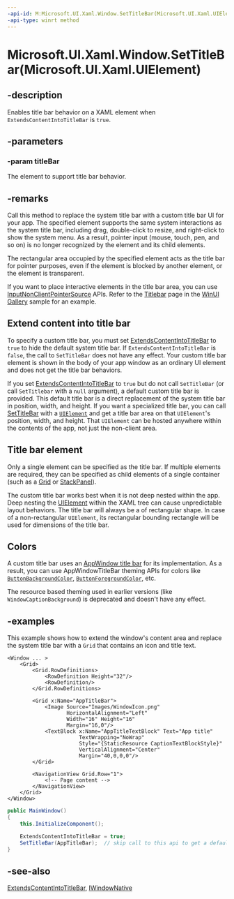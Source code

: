 ```yaml
---
-api-id: M:Microsoft.UI.Xaml.Window.SetTitleBar(Microsoft.UI.Xaml.UIElement)
-api-type: winrt method
---
```


# Microsoft.UI.Xaml.Window.SetTitleBar(Microsoft.UI.Xaml.UIElement)

<!--
public void SetTitleBar (Microsoft.UI.Xaml.UIElement titleBar);
-->

## -description

Enables title bar behavior on a XAML element when `ExtendsContentIntoTitleBar` is `true`.

## -parameters

### -param titleBar

The element to support title bar behavior.

## -remarks

Call this method to replace the system title bar with a custom title bar UI for your app. The specified element supports the same system interactions as the system title bar, including drag, double-click to resize, and right-click to show the system menu. As a result, pointer input (mouse, touch, pen, and so on) is no longer recognized by the element and its child elements.

The rectangular area occupied by the specified element acts as the title bar for pointer purposes, even if the element is blocked by another element, or the element is transparent.

If you want to place interactive elements in the title bar area, you can use [InputNonClientPointerSource](/windows/windows-app-sdk/api/winrt/microsoft.ui.input.inputnonclientpointersource) APIs. Refer to the [Titlebar](https://github.com/microsoft/WinUI-Gallery/blob/main/WinUIGallery/ControlPages/TitleBarPage.xaml.cs) page in the [WinUI Gallery](https://github.com/microsoft/WinUI-Gallery) sample for an example. 

## Extend content into title bar

To specify a custom title bar, you must set [ExtendsContentIntoTitleBar](window_extendscontentintotitlebar.md) to `true` to hide the default system title bar. If `ExtendsContentIntoTitleBar` is `false`, the call to `SetTitleBar` does not have any effect. Your custom title bar element is shown in the body of your app window as an ordinary UI element and does not get the title bar behaviors.

If you set [ExtendsContentIntoTitleBar](window_extendscontentintotitlebar.md) to `true` but do not call `SetTitleBar` (or call `SetTitlebar` with a `null` argument), a default custom title bar is provided. This default title bar is a direct replacement of the system title bar in position, width, and height. If you want a specialized title bar, you can call [SetTitleBar](window_settitlebar_1494775390.md) with a [`UIElement`](uielement.md) and get a title bar area on that `UIElement`'s position, width, and height. That `UIElement` can be hosted anywhere within the contents of the app, not just the non-client area.

## Title bar element

Only a single element can be specified as the title bar. If multiple elements are required, they can be specified as child elements of a single container (such as a [Grid](../microsoft.ui.xaml.controls/grid.md) or [StackPanel](../microsoft.ui.xaml.controls/stackpanel.md)). 

The custom title bar works best when it is not deep nested within the app. Deep nesting the [UIElement](uielement.md) within the XAML tree can cause unpredictable layout behaviors. The title bar will always be a of rectangular shape. In case of a non-rectangular `UIElement`, its rectangular bounding rectangle will be used for dimensions of the title bar.

## Colors
A custom title bar uses an [AppWindow title bar](/windows/windows-app-sdk/api/winrt/microsoft.ui.windowing.appwindowtitlebar) for its implementation. As a result, you can use AppWindowTitleBar theming APIs for colors like [`ButtonBackgroundColor`](/windows/windows-app-sdk/api/winrt/microsoft.ui.windowing.appwindowtitlebar.buttonbackgroundcolor), [`ButtonForegroundColor`](/windows/windows-app-sdk/api/winrt/microsoft.ui.windowing.appwindowtitlebar.buttonforegroundcolor), etc.

The resource based theming used in earlier versions (like `WindowCaptionBackground`) is deprecated and doesn't have any effect.

## -examples

This example shows how to extend the window's content area and replace the system title bar with a `Grid` that contains an icon and title text.

```xaml
<Window ... >
    <Grid>
        <Grid.RowDefinitions>
            <RowDefinition Height="32"/>
            <RowDefinition/>
        </Grid.RowDefinitions>

        <Grid x:Name="AppTitleBar">
            <Image Source="Images/WindowIcon.png"
                   HorizontalAlignment="Left" 
                   Width="16" Height="16" 
                   Margin="16,0"/>
            <TextBlock x:Name="AppTitleTextBlock" Text="App title"
                       TextWrapping="NoWrap"
                       Style="{StaticResource CaptionTextBlockStyle}" 
                       VerticalAlignment="Center"
                       Margin="40,0,0,0"/>
        </Grid>

        <NavigationView Grid.Row="1">
            <!-- Page content -->
        </NavigationView>
    </Grid>
</Window>
```

```csharp
public MainWindow()
{
    this.InitializeComponent();

    ExtendsContentIntoTitleBar = true;
    SetTitleBar(AppTitleBar);  // skip call to this api to get a default custom title bar
}
```

## -see-also

[ExtendsContentIntoTitleBar](window_extendscontentintotitlebar.md), [IWindowNative](/windows/windows-app-sdk/api/win32/microsoft.ui.xaml.window/nn-microsoft-ui-xaml-window-iwindownative)
